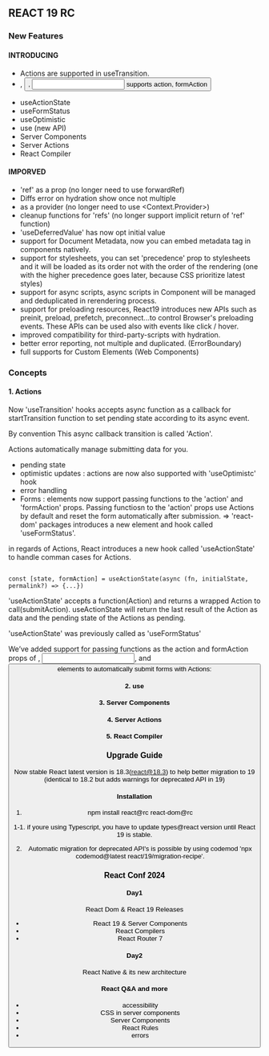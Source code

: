 ## REACT 19 RC


### New Features

#### INTRODUCING

- Actions are supported in useTransition.
- <form>, <button>, <input> supports action, formAction
- useActionState 
- useFormStatus 
- useOptimistic
- use (new API)
- Server Components
- Server Actions
- React Compiler

#### IMPORVED

- 'ref' as a prop (no longer need to use forwardRef)
- Diffs error on hydration show once not multiple
- <Context> as a provider (no longer need to use <Context.Provider>)
- cleanup functions for 'refs' (no longer support implicit return of 'ref' function)
- 'useDeferredValue' has now opt initial value
- support for Document Metadata, now you can embed metadata tag in components natively.
- support for stylesheets, you can set 'precedence' prop to stylesheets and it will be loaded as its order not with the order of the rendering (one with the higher precedence goes later, because CSS prioritize latest styles)
- support for async scripts, async scripts in Component will be managed and deduplicated in rerendering process.
- support for preloading resources, React19 introduces new APIs such as preinit, preload, prefetch, preconnect...to control Browser's preloading events. These APIs can be used also with events like click / hover.
- improved compatibility for third-party-scripts with hydration.
- better error reporting, not multiple and duplicated. (ErrorBoundary)
- full supports for Custom Elements (Web Components)

### Concepts

#### 1. Actions


Now 'useTransition' hooks accepts async function as a callback for startTransition function to set pending state according to its async event.

By convention This async callback transition is called 'Action'.

Actions automatically manage submitting data for you.
- pending state
- optimistic updates : actions are now also supported with 'useOptimistc' hook
- error handling
- Forms : <form> elements now support passing functions to the 'action' and 'formAction' props. Passing functiosn to the 'action' props use Actions by default and reset the form automatically after submission. => 'react-dom' packages introduces a new <form action formAction> element and hook called 'useFormStatus'.

in regards of Actions, React introduces a new hook called 'useActionState' to handle comman cases for Actions. 

<code>
const [state, formAction] = useActionState(async (fn, initialState, permalink?) => {...})
</code>

'useActionState' accepts a function(Action) and returns a wrapped Action to call(submitAction).
useActionState will return the last result of the Action as data and the pending state of the Actions as pending.

'useActionState' was previously called as 'useFormStatus'

We’ve added support for passing functions as the action and formAction props of <form>, <input>, and <button> elements to automatically submit forms with Actions:

#### 2. use


#### 3. Server Components


#### 4. Server Actions

#### 5. React Compiler

### Upgrade Guide

Now stable React latest version is 18.3(react@18.3) to help better migration to 19 (identical to 18.2 but adds warnings for deprecated API in 19)


#### Installation

1. npm install react@rc react-dom@rc

1-1. if youre using Typescript, you have to update types@react version until React 19 is stable.

2. Automatic migration for deprecated API's is possible by using codemod 'npx codemod@latest react/19/migration-recipe'.



### React Conf 2024


#### Day1

React Dom & React 19 Releases

 - React 19 & Server Components
 - React Compilers
 - React Router 7 

#### Day2

React Native & its new architecture


#### React Q&A and more

- accessibility
- CSS in server components
- Server Components
- React Rules
- errors




